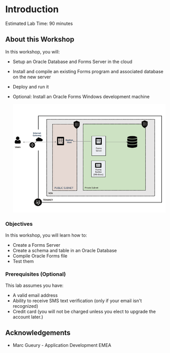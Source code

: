 # Introduction

Estimated Lab Time: 90 minutes

## About this Workshop

In this workshop, you will:
- Setup an Oracle Database and  Forms Server in the cloud
- Install and compile an existing Forms program and associated database on the new server
- Deploy and run it 
- Optional: Install an Oracle Forms Windows development machine

  ![architecture](images/forms-architecture.png)

### Objectives

In this workshop, you will learn how to:
* Create a Forms Server 
* Create a schema and table in an Oracle Database
* Compile Oracle Forms file
* Test them

### Prerequisites (Optional)

This lab assumes you have:
*  A valid email address
*  Ability to receive SMS text verification (only if your email isn't recognized)
*  Credit card (you will not be charged unless you elect to upgrade the account later.)

## Acknowledgements
* Marc Gueury - Application Development EMEA
